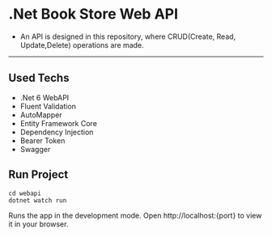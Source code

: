 # .Net Book Store Web API
 - An API is designed in this repository, where CRUD(Create, Read, Update,Delete) operations are made.
---
## Used Techs
- .Net 6 WebAPI
- Fluent Validation
- AutoMapper
- Entity Framework Core
- Dependency Injection
- Bearer Token
- Swagger

## Run Project
```
cd webapi
dotnet watch run
```
Runs the app in the development mode. Open http://localhost:{port} to view it in your browser.


